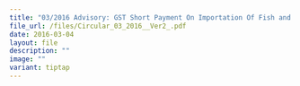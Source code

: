 ```yaml
---
title: "03/2016 Advisory: GST Short Payment On Importation Of Fish and Other Marine Products Through Jurong Fishery Port"
file_url: /files/Circular_03_2016__Ver2_.pdf
date: 2016-03-04
layout: file
description: ""
image: ""
variant: tiptap
---
```

